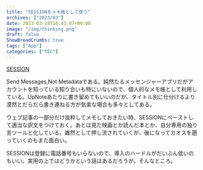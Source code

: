 ```yaml
---
title: "SESSIONをメモ帳として使う"
archives: ["2023/03"]
date: 2023-03-18T16:43:07+09:00
image: "/img/thinking.png"
draft: false
ShowBreadCrumbs: true
tags: ["App"]
categories: ["TEC"]
---
```


[SESSION](https://getsession.org/)

Send Messages,Not Metadataである。純然たるメッセンジャーアプリだがアカウントを知っている知り合いも特にいないので、個人的なメモ帳として利用している。UpNoteあたりに書き留めてもいいのだが、タイトル別に仕分けるより漠然とだらだら書き連ねる方が気楽な場合も多々としてある。

ウェブ記事の一部分だけ抜粋してメモしておきたい時、SESSIONにペーストして適当な訳文をつけておく。あとは見た映画とか読んだ本とか、自分専用の独り言ツールと化している。雑然として押し流されていくが、後になってカオスを遡っていくのもまた面白い。

SESSIONは登録に電話番号もいらないので、導入のハードルがだいぶん低いのもいい。実用の上ではどうかという話はあるだろうが。そんなところ。
